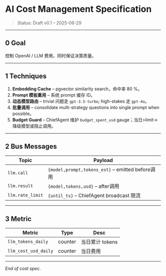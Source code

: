 # AI Cost Management Specification

> Status: Draft v0.1 – 2025-06-29

---

## 0  Goal

控制 OpenAI / LLM 费用，同时保证决策质量。

---

## 1  Techniques

1. **Embedding Cache** – pgvector similarity search，命中率 80 %。  
2. **Prompt 模板重用** – 系统 prompt 缓存 ID。  
3. **动态模型路由** – trivial 问题走 `gpt-3.5-turbo`; high-stakes 走 `gpt-4o`。  
4. **批量调用** – consolidate multi-strategy questions into single prompt when possible。  
5. **Budget Guard** – ChiefAgent 维护 `budget_spent_usd` gauge；当日>limit→降级模型或阻止调用。

---

## 2  Bus Messages

| Topic | Payload |
|-------|---------|
| `llm.call` | `{model,prompt,tokens_est}` – emitted before调用 |
| `llm.result` | `{model,tokens,usd}` – after调用 |
| `llm.rate_limit` | `{until_ts}` – ChiefAgent broadcast 限流 |

---

## 3  Metric

| Metric | Type | Desc |
|--------|------|------|
| `llm_tokens_daily` | counter | 当日累计 tokens |
| `llm_cost_usd_daily` | counter | 当日费用 |

---

*End of cost spec.* 